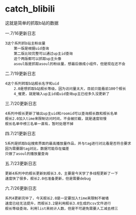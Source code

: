 # catch_blibili

这就是简单的抓取b站的数据

一.7/16更新日志

    3这个系列抓b站主粉丝量
        第一版是根据uid查询
        第二版比较完整可以通过up主id查询
        这个两版都可以抓取up主头像
        asoul版是抓取asoul的粉丝量，想最后做成小组件，但是现在还不会
 
 二.7/19更新日志
 
    4这个系列转取b站舰长名字和uid
        2.0是想抓取b站舰长等级，因为访问量太大，目前只能看前100个舰长
        4_催更，就是输入up主id或uid查询up主已经多久没更新了

三.7/20更新日志

    4系列中舰长更新了输出up主uid和roomid可以查询舰长数和舰长名单
    舰长2.0加入time来限制访问时间，不会被拦截，就是速度较慢
    舰长名单中榜三名单一直有，暂时处理不掉

四.7/21更新日志

    5系列是抓取b站搜索界面的最高播放量作品，并与tag进行对比看是否符合要求
    因为需要跟tag对比，数据可能存在偏差
    只做了asoul的播放量查询
    
 
五.7/23更新日志

    更新4系列中的舰长更新到舰长3.0，主要是今天学了多线程更新了一下
    速度快了很多，舰长2.0也准备更新，但是需要debug

六.7/26更新日志

    系列4更新完毕了，今天舰长2.0是一定要加入time来限制不被墙
    速度已经无法提升，而舰长3.2是利用舰长3.0生成的csv文件进行
    舰长等级查询，利用list来统计人数，但是不可避免需要人工减去榜三
